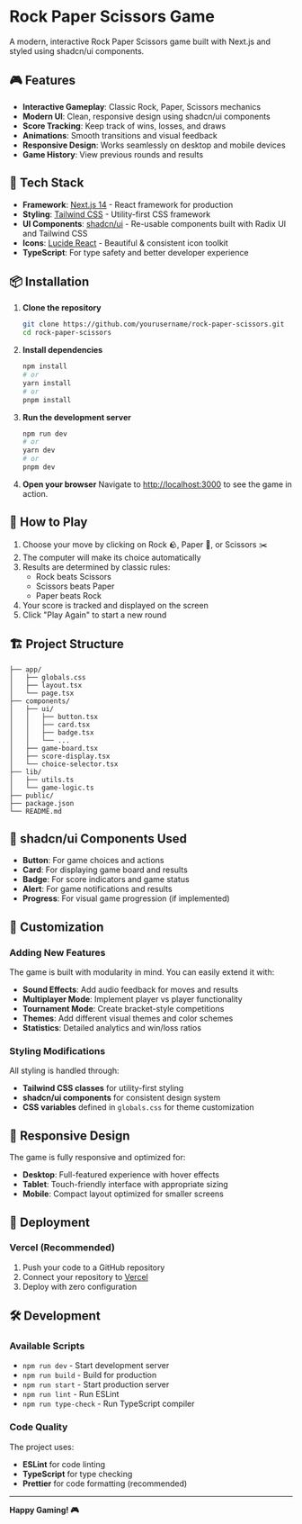 # Rock Paper Scissors Game

A modern, interactive Rock Paper Scissors game built with Next.js and styled using shadcn/ui components.

## 🎮 Features

- **Interactive Gameplay**: Classic Rock, Paper, Scissors mechanics
- **Modern UI**: Clean, responsive design using shadcn/ui components
- **Score Tracking**: Keep track of wins, losses, and draws
- **Animations**: Smooth transitions and visual feedback
- **Responsive Design**: Works seamlessly on desktop and mobile devices
- **Game History**: View previous rounds and results

## 🚀 Tech Stack

- **Framework**: [Next.js 14](https://nextjs.org/) - React framework for production
- **Styling**: [Tailwind CSS](https://tailwindcss.com/) - Utility-first CSS framework
- **UI Components**: [shadcn/ui](https://ui.shadcn.com/) - Re-usable components built with Radix UI and Tailwind CSS
- **Icons**: [Lucide React](https://lucide.dev/) - Beautiful & consistent icon toolkit
- **TypeScript**: For type safety and better developer experience

## 📦 Installation

1. **Clone the repository**
   ```bash
   git clone https://github.com/yourusername/rock-paper-scissors.git
   cd rock-paper-scissors
   ```

2. **Install dependencies**
   ```bash
   npm install
   # or
   yarn install
   # or
   pnpm install
   ```

3. **Run the development server**
   ```bash
   npm run dev
   # or
   yarn dev
   # or
   pnpm dev
   ```

4. **Open your browser**
   Navigate to [http://localhost:3000](http://localhost:3000) to see the game in action.

## 🎯 How to Play

1. Choose your move by clicking on Rock 🪨, Paper 📄, or Scissors ✂️
2. The computer will make its choice automatically
3. Results are determined by classic rules:
   - Rock beats Scissors
   - Scissors beats Paper
   - Paper beats Rock
4. Your score is tracked and displayed on the screen
5. Click "Play Again" to start a new round

## 🏗️ Project Structure

```
├── app/
│   ├── globals.css
│   ├── layout.tsx
│   └── page.tsx
├── components/
│   ├── ui/
│   │   ├── button.tsx
│   │   ├── card.tsx
│   │   ├── badge.tsx
│   │   └── ...
│   ├── game-board.tsx
│   ├── score-display.tsx
│   └── choice-selector.tsx
├── lib/
│   ├── utils.ts
│   └── game-logic.ts
├── public/
├── package.json
└── README.md
```

## 🎨 shadcn/ui Components Used

- **Button**: For game choices and actions
- **Card**: For displaying game board and results
- **Badge**: For score indicators and game status
- **Alert**: For game notifications and results
- **Progress**: For visual game progression (if implemented)

## 🔧 Customization

### Adding New Features

The game is built with modularity in mind. You can easily extend it with:

- **Sound Effects**: Add audio feedback for moves and results
- **Multiplayer Mode**: Implement player vs player functionality
- **Tournament Mode**: Create bracket-style competitions
- **Themes**: Add different visual themes and color schemes
- **Statistics**: Detailed analytics and win/loss ratios

### Styling Modifications

All styling is handled through:
- **Tailwind CSS classes** for utility-first styling
- **shadcn/ui components** for consistent design system
- **CSS variables** defined in `globals.css` for theme customization

## 📱 Responsive Design

The game is fully responsive and optimized for:
- **Desktop**: Full-featured experience with hover effects
- **Tablet**: Touch-friendly interface with appropriate sizing
- **Mobile**: Compact layout optimized for smaller screens

## 🚀 Deployment

### Vercel (Recommended)

1. Push your code to a GitHub repository
2. Connect your repository to [Vercel](https://vercel.com)
3. Deploy with zero configuration

## 🛠️ Development

### Available Scripts

- `npm run dev` - Start development server
- `npm run build` - Build for production
- `npm run start` - Start production server
- `npm run lint` - Run ESLint
- `npm run type-check` - Run TypeScript compiler

### Code Quality

The project uses:
- **ESLint** for code linting
- **TypeScript** for type checking
- **Prettier** for code formatting (recommended)

---

**Happy Gaming! 🎮**